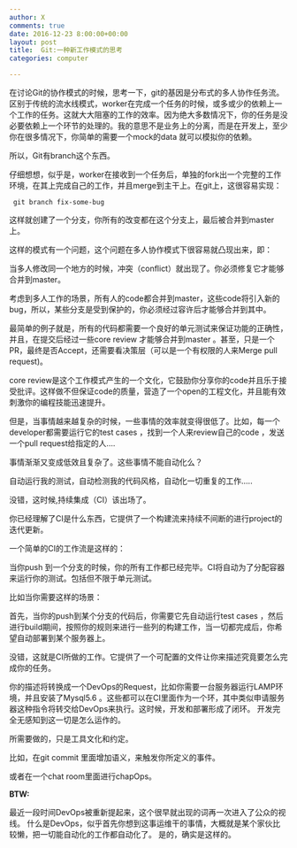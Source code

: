 ```yaml
---
author: X
comments: true
date: 2016-12-23 8:00:00+00:00
layout: post
title:  Git:一种新工作模式的思考
categories: computer

---
```



在讨论Git的协作模式的时候，思考一下，git的基因是分布式的多人协作任务流。区别于传统的流水线模式，worker在完成一个任务的时候，或多或少的依赖上一个工作的任务。这就大大阻塞的工作的效率。因为绝大多数情况下，你的任务是没必要依赖上一个环节的处理的。我的意思不是业务上的分离，而是在开发上，至少你在很多情况下，你简单的需要一个mock的data 就可以模拟你的依赖。

所以，Git有branch这个东西。

仔细想想，似乎是，worker在接收到一个任务后，单独的fork出一个完整的工作环境，在其上完成自己的工作，并且merge到主干上。在git上，这很容易实现：

```
 git branch fix-some-bug
```

这样就创建了一个分支，你所有的改变都在这个分支上，最后被合并到master上。

这样的模式有一个问题，这个问题在多人协作模式下很容易就凸现出来，即：

当多人修改同一个地方的时候，冲突（conflict）就出现了。你必须修复它才能够合并到master。

考虑到多人工作的场景，所有人的code都合并到master，这些code将引入新的bug，所以，某些分支是受到保护的，你必须经过容许后才能够合并到其中。

最简单的例子就是，所有的代码都需要一个良好的单元测试来保证功能的正确性，并且，在提交后经过一些core review 才能够合并到master 。甚至，只是一个PR，最终是否Accept，还需要看决策层（可以是一个有权限的人来Merge pull request)。

core review是这个工作模式产生的一个文化，它鼓励你分享你的code并且乐于接受批评。这样做不但保证code的质量，营造了一个open的工程文化，并且能有效刺激你的编程技能迅速提升。


但是，当事情越来越复杂的时候，一些事情的效率就变得很低了。比如，每一个developer都需要运行它的test cases ，找到一个人来review自己的code ，发送一个pull request给指定的人….

事情渐渐又变成低效且复杂了。这些事情不能自动化么？

自动运行我的测试，自动检测我的代码风格，自动化一切重复的工作.....

没错，这时候,持续集成（CI）该出场了。

你已经理解了CI是什么东西，它提供了一个构建流来持续不间断的进行project的迭代更新。

一个简单的CI的工作流是这样的：

当你push 到一个分支的时候，你的所有工作都已经完毕。CI将自动为了分配容器来运行你的测试。包括但不限于单元测试。

比如当你需要这样的场景：

首先，当你的push到某个分支的代码后，你需要它先自动运行test cases ，然后进行build期间，按照你的规则来进行一些列的构建工作，当一切都完成后，你希望自动部署到某个服务器上。

没错，这就是CI所做的工作。它提供了一个可配置的文件让你来描述究竟要怎么完成你的任务。


你的描述将转换成一个DevOps的Request，比如你需要一台服务器运行LAMP环境，并且安装了Mysql5.6 。这些都可以在CI里面作为一个环，其中类似申请服务器这种指令将转交给DevOps来执行。这时候，开发和部署形成了闭环。 开发完全无感知到这一切是怎么运作的。

所需要做的，只是工具文化和约定。

比如，在git commit 里面增加语义，来触发你所定义的事件。

或者在一个chat room里面进行chapOps。


**BTW:**

最近一段时间DevOps被重新提起来，这个很早就出现的词再一次进入了公众的视线。
什么是DevOps，似乎首先你想到这事运维干的事情，大概就是某个家伙比较懒，把一切能自动化的工作都自动化了。
是的，确实是这样的。
